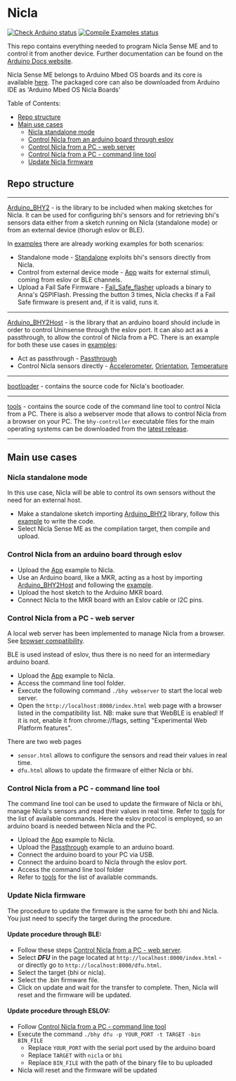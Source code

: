 # Nicla

[![Check Arduino status](https://github.com/arduino/nicla-sense-me-fw/actions/workflows/check-arduino.yml/badge.svg)](https://github.com/arduino/nicla-sense-me-fw/actions/workflows/check-arduino.yml)
[![Compile Examples status](https://github.com/arduino/nicla-sense-me-fw/actions/workflows/compile-examples.yml/badge.svg)](https://github.com/arduino/nicla-sense-me-fw/actions/workflows/compile-examples.yml)

This repo contains everything needed to program Nicla Sense ME and to control it from another device. Further documentation can be found on the [Arduino Docs website](https://docs.arduino.cc/hardware/nicla-sense-me).

Nicla Sense ME belongs to Arduino Mbed OS boards and its core is available [here](https://github.com/arduino/ArduinoCore-mbed).
The packaged core can also be downloaded from Arduino IDE as 'Arduino Mbed OS Nicla Boards'

Table of Contents:
- [Repo structure](#repo-structure)
- [Main use cases](#main-use-cases)
  * [Nicla standalone mode](#nicla-standalone-mode)
  * [Control Nicla from an arduino board through eslov](#control-nicla-from-an-arduino-board-through-eslov)
  * [Control Nicla from a PC - web server](#control-nicla-from-a-pc---web-server)
  * [Control Nicla from a PC - command line tool](#control-nicla-from-a-pc---command-line-tool)
  * [Update Nicla firmware](#update-nicla-firmware)
  
## Repo structure

------------
[Arduino_BHY2](Arduino_BHY2) - is the library to be included when making sketches for Nicla. It can be used for configuring bhi's sensors and for retrieving bhi's sensors data either from a sketch running on Nicla (standalone mode)  or from an external device (thorugh eslov or BLE). 

In [examples](Arduino_BHY2/examples) there are already working examples for both scenarios:
- Standalone mode - [Standalone](Arduino_BHY2/examples/Standalone/Standalone.ino) exploits bhi's sensors directly from Nicla.
- Control from external device mode -  [App](Arduino_BHY2/examples/App/App.ino) waits for external stimuli, coming from eslov or BLE channels.
- Upload a Fail Safe Firmware - [Fail_Safe_flasher](Arduino_BHY2/examples/Fail_Safe_flasher/Fail_Safe_flasher.ino) uploads a binary to Anna's QSPIFlash. Pressing the button 3 times, Nicla checks if a Fail Safe firmware is present and, if it is valid, runs it.
------------

[Arduino_BHY2Host](Arduino_BHY2Host) - is the library that an arduino board should include in order to control Uninsense through the eslov port.
  It can also act as a passthrough, to allow the control of Nicla from a PC.
  There is an example for both these use cases in [examples](Arduino_BHY2Host/examples):
  - Act as passthrough - [Passthrough](Arduino_BHY2Host/examples/Passthrough/Passthrough.ino)
  - Control Nicla sensors directly - [Accelerometer](Arduino_BHY2Host/examples/Accelerometer/Accelerometer.ino), [Orientation](Arduino_BHY2Host/examples/Orientation/Orientation.ino), [Temperature](Arduino_BHY2Host/examples/Temperature/Temperature.ino)
  
------------

[bootloader](bootloader)  - contains the source code for Nicla's bootloader.

------------

[tools](tools/bhy-controller) - contains the source code of the command line tool to control Nicla from a PC.
  There is also a webserver mode that allows to control Nicla from a browser on your PC.
  The `bhy-controller` executable files for the main operating systems can be downloaded from the [latest release](https://github.com/arduino/nicla-sense-me-fw/releases/latest#:~:text=Assets).

------------


## Main use cases

### Nicla standalone mode
In this use case, Nicla will be able to control its own sensors without the need for an external host.  
- Make a standalone sketch importing [Arduino_BHY2](Arduino_BHY2) library, follow this [example](Arduino_BHY2/examples/Standalone/Standalone.ino) to write the code.
- Select Nicla Sense ME as the compilation target, then compile and upload.


### Control Nicla from an arduino board through eslov
- Upload the [App](Arduino_BHY2/examples/App/App.ino) example to Nicla.
- Use an Arduino board, like a MKR, acting as a host by importing [Arduino_BHY2Host](Arduino_BHY2Host) and following the [example](Arduino_BHY2Host/examples/Accelerometer/Accelerometer.ino).
- Upload the host sketch to the Arduino MKR board.
- Connect Nicla to the MKR board with an Eslov cable or I2C pins.


### Control Nicla from a PC - web server 
A local web server has been implemented to manage Nicla from a browser. See [browser compatibility](https://developer.mozilla.org/en-US/docs/Web/API/Web_Bluetooth_API#browser_compatibility).

BLE is used instead of eslov, thus there is no need for an intermediary arduino board.
- Upload the [App](Arduino_BHY2/examples/App/App.ino) example to Nicla.
- Access the command line tool folder.
- Execute the following command `./bhy webserver` to start the local web server.
- Open the `http://localhost:8000/index.html` web page with a browser listed in the compatibility list.
  NB: make sure that WebBLE is enabled! If it is not, enable it from chrome://flags, setting "Experimental Web Platform features".

There are two web pages
- `sensor.html` allows to configure the sensors and read their values in real time.
- `dfu.html` allows to update the firmware of either Nicla or bhi.


### Control Nicla from a PC - command line tool
The command line tool can be used to update the firmware of Nicla or bhi, manage Nicla's sensors and read their values in real time. Refer to [tools](tools/bhy-controller) for the list of available commands. 
Here the eslov protocol is employed, so an arduino board is needed between Nicla and the PC.
- Upload the [App](Arduino_BHY2/examples/App/App.ino) example to Nicla.
- Upload the [Passthrough](Arduino_BHY2Host/examples/Passthrough/Passthrough.ino) example to an arduino board.
- Connect the arduino board to your PC via USB.
- Connect the arduino board to Nicla through the eslov port.
- Access the command line tool folder
- Refer to [tools](tools/bhy-controller) for the list of available commands.


### Update Nicla firmware
The procedure to update the firmware is the same for both bhi and Nicla. You just need to specify the target during the procedure.
#### Update procedure through BLE:
- Follow these steps [Control Nicla from a PC - web server](#control-nicla-from-a-pc---web-server).
- Select _**DFU**_ in the page located at `http://localhost:8000/index.html` - or directly go to `http://localhost:8000/dfu.html`.
- Select the target (bhi or nicla).
- Select the .bin firmware file.
- Click on update and wait for the transfer to complete.
Then, Nicla will reset and the firmware will be updated.

#### Update procedure through ESLOV:
- Follow [Control Nicla from a PC - command line tool](#control-nicla-from-a-pc---command-line-tool)
- Execute the command `./bhy dfu -p YOUR_PORT -t TARGET -bin BIN_FILE`
    * Replace `YOUR_PORT` with the serial port used by the arduino board
    * Replace `TARGET` with `nicla` or `bhi`
    * Replace `BIN_FILE` with the path of the binary file to bu uploaded
- Nicla will reset and the firmware will be updated
